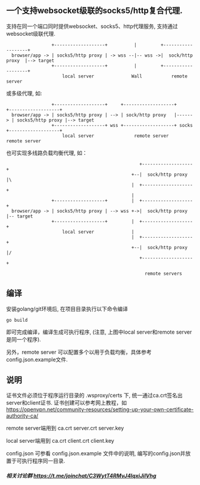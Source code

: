 ﻿## 一个支持websocket级联的socks5/http复合代理.

支持在同一个端口同时提供websocket、socks5、http代理服务, 支持通过websocket级联代理.

```
                 +-------------------+          |         +-------------------+
  browser/app -> | socks5/http proxy | -> wss --|-- wss ->|  sock/http proxy  |--> target
                 +-------------------+          |         +-------------------+
                     local server              Wall           remote server
```

或多级代理, 如:

```
                 +-------------------+     +-------------------+        +-------------------+
  browser/app -> | socks5/http proxy | --> | sock/http proxy   |------> | socks5/http proxy |--> target
                 +-------------------+ wss +-------------------+ socks  +-------------------+
                     local server               remote server              remote server
```

也可实现多线路负载均衡代理, 如：

```
                                                  +-------------------+
                                               +--|  sock/http proxy  |\
                                               |  +-------------------+
                                               |
                 +-------------------+         |  +-------------------+
  browser/app -> | socks5/http proxy | --> wss +->|  sock/http proxy  |-- target
                 +-------------------+         |  +-------------------+
                     local server              |
                                               |  +-------------------+
                                               +--|  sock/http proxy  |/
                                                  +-------------------+

                                                    remote servers
```

## 编译

安装golang/git环境后, 在项目目录执行以下命令编译
```
go build
```

即可完成编译，编译生成可执行程序, (注意, 上图中local server和remote server是同一个程序).

另外，remote server 可以配置多个以用于负载均衡，具体参考config.json.example文件.

## 说明

证书文件必须位于程序运行目录的 .wsproxy/certs 下, 统一通过ca.crt签名出server和client证书.
证书创建可以参考网上教程，如 https://openvpn.net/community-resources/setting-up-your-own-certificate-authority-ca/

remote server端用到
ca.crt
server.crt
server.key

local server端用到
ca.crt
client.crt
client.key

config.json 可参看 config.json.example 文件中的说明, 编写的config.json并放置于可执行程序同一目录.


##### 相关讨论群 https://t.me/joinchat/C3WytT4RMvJ4lqxiJiIVhg
